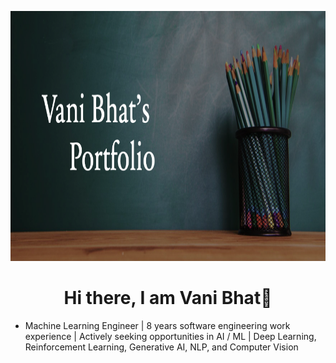 <p align= "center">
<img width="1200" height="400" src="Screenshot 2023-08-29 at 10.36.52 AM.png" alt="my banner">
</p>


<!--
**vanibhat02/vanibhat02** is a ✨ _special_ ✨ repository because its `README.md` (this file) appears on your GitHub profile.

Here are some ideas to get you started:

- 🔭 I’m currently working on ...
- 🌱 I’m currently learning ...
- 👯 I’m looking to collaborate on ...
- 🤔 I’m looking for help with ...
- 💬 Ask me about ...
- 📫 How to reach me: ...
- 😄 Pronouns: ...
- ⚡ Fun fact: ...
-->


<h1 align = "center">Hi there, I am Vani Bhat👋</h1>

- Machine Learning Engineer | 8 years software engineering work experience | Actively seeking opportunities in AI / ML | Deep Learning, Reinforcement Learning, Generative AI, NLP, and Computer Vision


